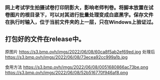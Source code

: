 ### 网上考试学生拍摄试卷打印阴影大，影响老师判卷。将脚本放置在试卷图片的根目录下，可以对其进行批量处理变成白底黑字。保存文件在执行时输入，位于当前文件夹的上一层，只在Windows上验证过。
## 打包好的文件在release中。

原图片
https://s3.bmp.ovh/imgs/2022/06/08/60ca8f5ab2ef69ed.jpg
处理后
https://s3.bmp.ovh/imgs/2022/06/08/73ecea92cc999a1b.jpg

食用方法
https://s3.bmp.ovh/imgs/2022/06/08/0051680866ac73be.png
https://s3.bmp.ovh/imgs/2022/06/08/52b516770f946af8.png
